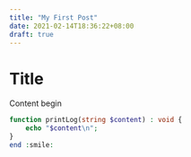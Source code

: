 ```yaml
---
title: "My First Post"
date: 2021-02-14T18:36:22+08:00
draft: true
---
```


# Title
Content begin
```php
function printLog(string $content) : void {
    echo "$content\n";
}
end :smile:
```
